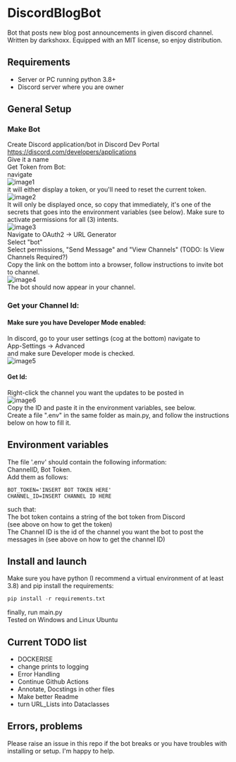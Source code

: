 # DiscordBlogBot

Bot that posts new blog post announcements in given discord channel.
Written by darkshoxx. Equipped with an MIT license, so enjoy distribution.

## Requirements

- Server or PC running python 3.8+
- Discord server where you are owner

## General Setup

### Make Bot

Create Discord application/bot in Discord Dev Portal  
https://discord.com/developers/applications  
Give it a name  
Get Token from Bot:  
navigate  
![image1](/images_for_readme/image1.png)  
it will either display a token, or you'll need to reset the current token.  
![image2](/images_for_readme/image2.png)  
It will only be displayed once, so copy that immediately, it's one of the secrets
that goes into the environment variables (see below).
Make sure to activate permissions for all (3) intents.  
![image3](/images_for_readme/image3.png)  
Navigate to OAuth2 -> URL Generator  
Select "bot"  
Select permissions, "Send Message" and "View Channels" (TODO: Is View Channels Required?)  
Copy the link on the bottom into a browser, follow instructions to invite bot to channel.  
![image4](/images_for_readme/image4.png)  
The bot should now appear in your channel.

### Get your Channel Id:

#### Make sure you have Developer Mode enabled:

In discord, go to your user settings (cog at the bottom) navigate to  
App-Settings -> Advanced  
and make sure Developer mode is checked.  
![image5](/images_for_readme/image5.png)

#### Get Id:

Right-click the channel you want the updates to be posted in  
![image6](/images_for_readme/image6.png)  
Copy the ID and paste it in the environment variables, see below.  
Create a file ".env" in the same folder as main.py, and follow the instructions below on how to fill it.

## Environment variables

The file '.env' should contain the following information:  
ChannelID, Bot Token.  
Add them as follows:

```t
BOT_TOKEN='INSERT BOT TOKEN HERE'
CHANNEL_ID=INSERT CHANNEL ID HERE
```

such that:  
The bot token contains a string of the bot token from Discord  
(see above on how to get the token)  
The Channel ID is the id of the channel you want the bot to post the messages in
(see above on how to get the channel ID)

## Install and launch

Make sure you have python (I recommend a virtual environment of at least 3.8) and
pip install the requirements:

```python
pip install -r requirements.txt
```

finally, run main.py  
Tested on Windows and Linux Ubuntu

## Current TODO list

- DOCKERISE
- change prints to logging
- Error Handling
- Continue Github Actions
- Annotate, Docstings in other files
- Make better Readme
- turn URL_Lists into Dataclasses

## Errors, problems

Please raise an issue in this repo if the bot breaks or you have troubles with
installing or setup. I'm happy to help.
